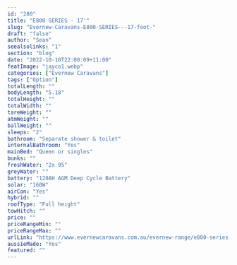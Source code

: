 ```yaml
---
id: "280"
title: "E800 SERIES - 17'"
slug: "Evernew-Caravans-E800-SERIES---17-foot-"
draft: "false"
author: "Sean"
seealsolinks: "1"
section: "blog"
date: "2022-10-10T22:00:09+11:00"
featImage: "jayco1.webp"
categories: ["Evernew Caravans"]
tags: ["Option"]
totalLength: ""
bodyLength: "5.18"
totalHeight: ""
totalWidth: ""
tareWeight: ""
atmWeight: ""
ballWeight: ""
sleeps: "2"
bathroom: "Separate shower & toilet"
internalBathroom: "Yes"
mainBed: "Queen or singles"
bunks: ""
freshWater: "2x 95"
greyWater: ""
battery: "120AH AGM Deep Cycle Battery"
solar: "160W"
airCon: "Yes"
hybrid: ""
roofType: "Full height"
towHitch: ""
price: ""
priceRangeMin: ""
priceRangeMax: ""
urlLink: "https://www.evernewcaravans.com.au/evernew-range/e800-series-17"
aussieMade: "Yes"
featured: ""
---
```

